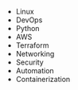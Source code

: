 ---
---

* Linux
* DevOps
* Python
* AWS
* Terraform
* Networking
* Security
* Automation
* Containerization
